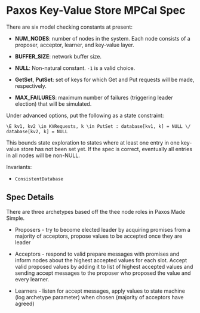 # Paxos Key-Value Store MPCal Spec

There are six model checking constants at present:

* **NUM_NODES**: number of nodes in the system. Each node consists of a
  proposer, acceptor, learner, and key-value layer.

* **BUFFER_SIZE**: network buffer size.

* **NULL**: Non-natural constant. `-1` is a valid choice.

* **GetSet**, **PutSet**: set of keys for which Get and Put requests will be
  made, respectively.

* **MAX_FAILURES**: maximum number of failures (triggering leader election)
  that will be simulated.

Under advanced options, put the following as a state constraint:

```
\E kv1, kv2 \in KVRequests, k \in PutSet : database[kv1, k] = NULL \/ database[kv2, k] = NULL
```

This bounds state exploration to states where at least one entry in one
key-value store has not been set yet. If the spec is correct, eventually all
entries in all nodes will be non-NULL.

Invariants:

* `ConsistentDatabase`

## Spec Details

There are three archetypes based off the thee node roles in Paxos Made Simple.

* Proposers - try to become elected leader by acquiring promises from a
  majority of acceptors, propose values to be accepted once they are leader

* Acceptors - respond to valid prepare messages with promises and inform nodes
  about the highest accepted values for each slot. Accept valid proposed values
  by adding it to list of highest accepted values and sending accept messages
  to the proposer who proposed the value and every learner.

* Learners - listen for accept messages, apply values to state machine (log
  archetype parameter) when chosen (majority of acceptors have agreed)
